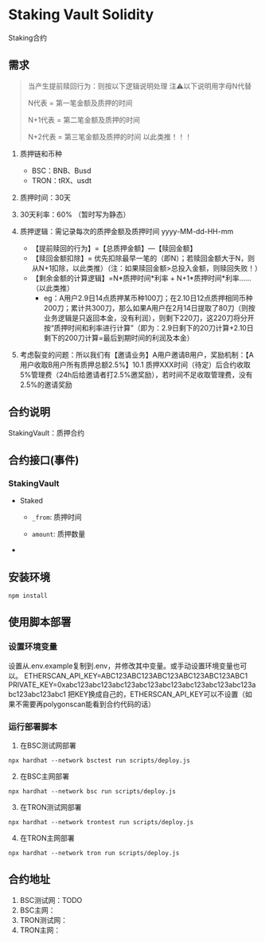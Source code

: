 # Staking Vault Solidity

Staking合约

## 需求

> 当产生提前赎回行为：则按以下逻辑说明处理 注⚠️以下说明用字母N代替 
>
> N代表 = 第一笔金额及质押的时间
>
> N+1代表 = 第二笔金额及质押的时间
>
> N+2代表 = 第三笔金额及质押的时间 以此类推！！！ 

1. 质押链和币种
   - BSC：BNB、Busd
   - TRON：tRX、usdt
2. 质押时间：30天
3. 30天利率：60% （暂时写为静态）
4. 质押逻辑：需记录每次的质押金额及质押时间 yyyy-MM-dd-HH-mm
   - 【提前赎回的行为】=【总质押金额】—【赎回金额】
   - 【赎回金额扣除】= 优先扣除最早一笔的（即N）；若赎回金额大于N，则从N+1扣除，以此类推）（注：如果赎回金额>总投入金额，则赎回失败！）
   - 【剩余金额的计算逻辑】=N\*质押时间\*利率 + N+1\*质押时间\*利率......（以此类推）
     - eg：A用户2.9日14点质押某币种100刀；在2.10日12点质押相同币种200刀；累计共300刀，那么如果A用户在2月14日提取了80刀（则按业务逻辑是只返回本金，没有利润），则剩下220刀，这220刀将分开按“质押时间和利率进行计算”（即为：2.9日剩下的20刀计算+2.10日剩下的200刀计算=最后到期时间的利润及本金） 

5. 考虑裂变的问题：所以我们有【邀请业务】A用户邀请B用户，奖励机制：【A用户收取B用户所有质押总额2.5%】10.1 质押XXX时间（待定）后合约收取5%管理费（24h后给邀请者打2.5%邀奖励），若时间不足收取管理费，没有2.5%的邀请奖励

## 合约说明

StakingVault：质押合约

## 合约接口(事件)

### StakingVault

- Staked

  - `_from`: 质押时间

  - `amount`: 质押数量

- 


## 安装环境
```shell
npm install
```

## 使用脚本部署
### 设置环境变量
设置从.env.example复制到.env，并修改其中变量。或手动设置环境变量也可以。
ETHERSCAN_API_KEY=ABC123ABC123ABC123ABC123ABC123ABC1
PRIVATE_KEY=0xabc123abc123abc123abc123abc123abc123abc123abc123abc123abc123abc1
把KEY换成自己的，ETHERSCAN_API_KEY可以不设置（如果不需要再polygonscan能看到合约代码的话）

### 运行部署脚本
1. 在BSC测试网部署

```shell
npx hardhat --network bsctest run scripts/deploy.js
```

2. 在BSC主网部署

```shell
npx hardhat --network bsc run scripts/deploy.js
```

3. 在TRON测试网部署

```shell
npx hardhat --network trontest run scripts/deploy.js
```

4. 在TRON主网部署

```shell
npx hardhat --network tron run scripts/deploy.js
```

## 合约地址

1. BSC测试网：TODO
2. BSC主网：
3. TRON测试网：
4. TRON主网：